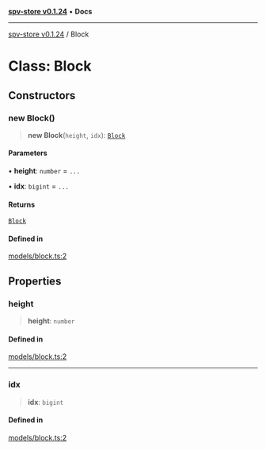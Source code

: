 [**spv-store v0.1.24**](../README.md) • **Docs**

***

[spv-store v0.1.24](../globals.md) / Block

# Class: Block

## Constructors

### new Block()

> **new Block**(`height`, `idx`): [`Block`](Block.md)

#### Parameters

• **height**: `number` = `...`

• **idx**: `bigint` = `...`

#### Returns

[`Block`](Block.md)

#### Defined in

[models/block.ts:2](https://github.com/bitcoin-sv/spv-store/blob/03686d41c08cfcf21568a9b1fd3404a8ac07fb36/src/models/block.ts#L2)

## Properties

### height

> **height**: `number`

#### Defined in

[models/block.ts:2](https://github.com/bitcoin-sv/spv-store/blob/03686d41c08cfcf21568a9b1fd3404a8ac07fb36/src/models/block.ts#L2)

***

### idx

> **idx**: `bigint`

#### Defined in

[models/block.ts:2](https://github.com/bitcoin-sv/spv-store/blob/03686d41c08cfcf21568a9b1fd3404a8ac07fb36/src/models/block.ts#L2)
